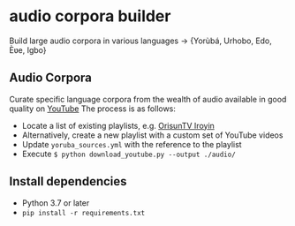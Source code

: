 # audio corpora builder
Build large audio corpora in various languages &rarr; {Yorùbá, Urhobo, Edo, Èʋe, Igbo}


## Audio Corpora

Curate specific language corpora from the wealth of audio available in good quality on [YouTube](https://www.youtube.com/channel/UCJ6EtHY8NGtpSK5m7fBxytw) 
The process is as follows:
  * Locate a list of existing playlists, e.g. [OrisunTV Iroyin](https://www.youtube.com/playlist?list=PLerPP_LFfERFAYid2qavoTOc81W0fGdnZ)
  * Alternatively, create a new playlist with a custom set of YouTube videos 
  * Update `yoruba_sources.yml` with the reference to the playlist
  * Execute `$ python download_youtube.py --output ./audio/`


## Install dependencies
 * Python 3.7 or later
 * `pip install -r requirements.txt`
